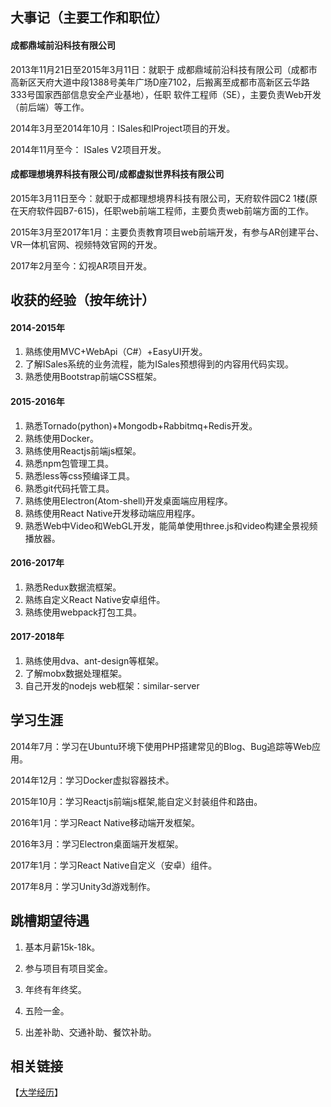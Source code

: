 <!--$$json$$
{
"title": "我的职业生涯",
"subtitle": "时常反省自我,努力提升水平",
"date": "2017/08/15 22:17",
"tags": ["公司"]
}
-->

## 大事记（主要工作和职位）

#### 成都鼎域前沿科技有限公司

 2013年11月21日至2015年3月11日：就职于 成都鼎域前沿科技有限公司（成都市高新区天府大道中段1388号美年广场D座7102，后搬离至成都市高新区云华路333号国家西部信息安全产业基地），任职 软件工程师（SE），主要负责Web开发（前后端）等工作。 

2014年3月至2014年10月：ISales和IProject项目的开发。

2014年11月至今： ISales V2项目开发。

#### 成都理想境界科技有限公司/成都虚拟世界科技有限公司

2015年3月11日至今：就职于成都理想境界科技有限公司，天府软件园C2 1楼(原在天府软件园B7-615)，任职web前端工程师，主要负责web前端方面的工作。

2015年3月至2017年1月：主要负责教育项目web前端开发，有参与AR创建平台、VR一体机官网、视频特效官网的开发。

2017年2月至今：幻视AR项目开发。

## 收获的经验（按年统计）

#### 2014-2015年

1. 熟练使用MVC+WebApi（C#）+EasyUI开发。
2. 了解ISales系统的业务流程，能为ISales预想得到的内容用代码实现。
3. 熟悉使用Bootstrap前端CSS框架。

#### 2015-2016年

1. 熟悉Tornado(python)+Mongodb+Rabbitmq+Redis开发。
2. 熟练使用Docker。
3. 熟练使用Reactjs前端js框架。
4. 熟悉npm包管理工具。
5. 熟悉less等css预编译工具。
6. 熟悉git代码托管工具。
7. 熟练使用Electron(Atom-shell)开发桌面端应用程序。
8. 熟练使用React Native开发移动端应用程序。
9. 熟悉Web中Video和WebGL开发，能简单使用three.js和video构建全景视频播放器。

#### 2016-2017年

1. 熟悉Redux数据流框架。
2. 熟练自定义React Native安卓组件。
5. 熟练使用webpack打包工具。

#### 2017-2018年

1. 熟练使用dva、ant-design等框架。
2. 了解mobx数据处理框架。
3. 自己开发的nodejs web框架：similar-server

## 学习生涯

2014年7月：学习在Ubuntu环境下使用PHP搭建常见的Blog、Bug追踪等Web应用。

2014年12月：学习Docker虚拟容器技术。

2015年10月：学习Reactjs前端js框架,能自定义封装组件和路由。

2016年1月：学习React Native移动端开发框架。

2016年3月：学习Electron桌面端开发框架。

2017年1月：学习React Native自定义（安卓）组件。

2017年8月：学习Unity3d游戏制作。

## 跳槽期望待遇

1. 基本月薪15k-18k。

2. 参与项目有项目奖金。

3. 年终有年终奖。

4. 五险一金。

5. 出差补助、交通补助、餐饮补助。

## 相关链接

【[大学经历](/post?url=/plan/school.md)】
